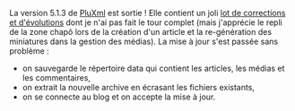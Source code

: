 <!-- title: Le moteur de blog PluXml évolue -->
<!-- category: Blog -->

La version 5.1.3 de [PluXml](http://pluxml.org/) est sortie ! Elle contient un
joli [lot de corrections et
d'évolutions](http://telechargements.pluxml.org/changelog) <!-- more -->dont je n'ai pas
fait le tour complet (mais j'apprécie le repli de la zone chapô lors de la
création d'un article et la re-génération des miniatures dans la gestion des
médias). La mise à jour s'est passée sans problème :

-    on sauvegarde le répertoire data qui contient les articles, les médias et les
commentaires,
-    on extrait la nouvelle archive en écrasant les fichiers existants,
-    on se connecte au blog et on accepte la mise à jour.
